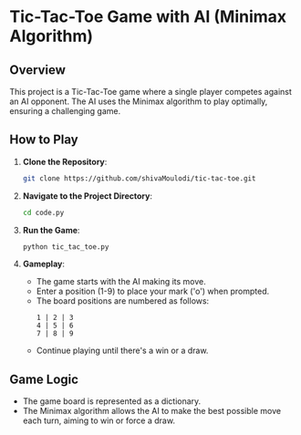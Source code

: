 # Tic-Tac-Toe Game with AI (Minimax Algorithm)

## Overview

This project is a Tic-Tac-Toe game where a single player competes against an AI opponent. The AI uses the Minimax algorithm to play optimally, ensuring a challenging game.

## How to Play

1. **Clone the Repository**:
   ```bash
   git clone https://github.com/shivaMoulodi/tic-tac-toe.git
   ```
   
2. **Navigate to the Project Directory**:
   ```bash
   cd code.py
   ```
   
3. **Run the Game**:
   ```bash
   python tic_tac_toe.py
   ```

4. **Gameplay**:
   - The game starts with the AI making its move.
   - Enter a position (1-9) to place your mark ('o') when prompted.
   - The board positions are numbered as follows:
     ```
     1 | 2 | 3
     4 | 5 | 6
     7 | 8 | 9
     ```
   - Continue playing until there's a win or a draw.

## Game Logic

- The game board is represented as a dictionary.
- The Minimax algorithm allows the AI to make the best possible move each turn, aiming to win or force a draw.
